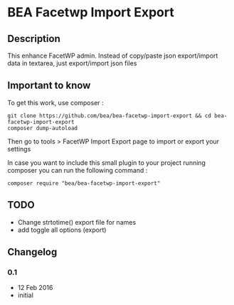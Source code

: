 # BEA Facetwp Import Export #

## Description ##

This enhance FacetWP admin. Instead of copy/paste json export/import data in textarea, just export/import json files

## Important to know ##

To get this work, use composer :

```
git clone https://github.com/bea/bea-facetwp-import-export && cd bea-facetwp-import-export
composer dump-autoload
```

Then go to tools > FacetWP Import Export page to import or export your settings

In case you want to include this small plugin to your project running composer you can run the following command :

```
composer require "bea/bea-facetwp-import-export"
```

## TODO ##

* Change strtotime() export file for names
* add toggle all options (export)

## Changelog ##

### 0.1
* 12 Feb 2016
* initial